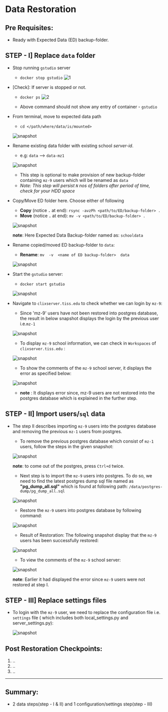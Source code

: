 # Data Restoration

## Pre Requisites:
- Ready with Expected Data (ED) backup-folder.

## STEP - I] Replace `data` folder
- Stop running `gstudio` server
    - `docker stop gstudio`
  ![1](https://user-images.githubusercontent.com/21193492/50424177-5965e280-0886-11e9-8afd-01397845b69f.png)
 

- [Check]: If server is stopped or not.
    + `docker ps`
  ![2](https://user-images.githubusercontent.com/21193492/50424271-9d0d1c00-0887-11e9-8e54-f7333c8dad25.png)

    + Above command should not show any entry of container - `gstudio`  
- From terminal, move to expected data path
    - `cd </path/where/data/is/mounted>`
  
  ![snapshot](/home/sheetal/Pictures/snapss/2a.png)

- Rename existing data folder with existing school *server-id*.
    + e.g: `data` --> `data-mz1`
  
  ![snapshot](/home/sheetal/Pictures/snapss/3.png)

    + This step is optional to make provision of new backup-folder containing `mz-9` users which will be renamed as `data`
    + *Note: This step will persist `N` nos of folders after period of time, check for your HDD space*
- Copy/Move ED folder here. Choose either of following
    + **Copy** (notice **`.`** at end): `rsync -avzPh <path/to/ED/backup-folder> .`
    + **Move** (notice **`.`** at end): `mv -v <path/to/ED/backup-folder> .`
  
  ![snapshot](/home/sheetal/Pictures/snapss/4.png)    
  
  **note**: Here Expected Data Backup-folder named as: `schooldata` 

- Rename copied/moved ED backup-folder to `data`:
    + **Rename**: `mv  -v  <name of ED backup-folder>  data`
  
  ![snapshot](/home/sheetal/Pictures/snapss/5.png)

- Start the  `gstudio` server:
    + `docker start gstudio`
  
  ![snapshot](/home/sheetal/Pictures/snapss/6.png)

- Navigate to  `clixserver.tiss.edu` to check whether we can login by `mz-9`:
    + Since 'mz-9' users have not been restored into postgres database, the result in below snapshot displays the login by the previous user i.e.`mz-1`
  
  ![snapshot](/home/sheetal/Pictures/snapss/7.png)
    
    + To display `mz-9` school information, we can check in `Workspaces` of `clixserver.tiss.edu` :
  
  ![snapshot](/home/sheetal/Pictures/snapss/8.png)   
    
    + To show the comments of the `mz-9` school server, it displays the error as specified below:
  
  ![snapshot](/home/sheetal/Pictures/snapss/9.png)

  - **note** : It displays error since, mz-9 users are not restored into the postgres database which is explained in the further step.

## STEP - II] Import users/`sql` data
- The step II describes importing `mz-9` users into the postgres database and removing the previous `mz-1` users from postgres.
    + To remove the previous postgres database which consist of `mz-1` users, follow the steps in the given snapshot: 
  
  ![snapshot](/home/sheetal/Pictures/snapss/10.png)      
  
  **note**: to come out of the postgres, press `Ctrl+d` twice.
    
    + Next step is to import the `mz-9` users into postgres. To do so, we need to find the latest postgres dump sql file named as **"pg_dump_all.sql"** which is found at following path: `/data/postgres-dump/pg_dump_all.sql`
  
  ![snapshot](/home/sheetal/Pictures/snapss/11.png)

    + Restore the `mz-9` users into postgres database by following command:
  
  ![snapshot](/home/sheetal/Pictures/snapss/13.png)

    + Result of Restoration: The following snapshot display that the `mz-9` users has been successfully restored:
  
  ![snapshot](/home/sheetal/Pictures/snapss/14.png)

    + To view the comments of the `mz-9` school server:
  
  ![snapshot](/home/sheetal/Pictures/snapss/15.png)
  
  **note**: Earlier it had displayed the error since `mz-9` users were not restored at step I.


## STEP - III] Replace settings files
- To login with the `mz-9` user, we need to replace the configuration file i.e. `settings` file ( which includes both local_settings.py and server_settings.py):
  
  ![snapshot](/home/sheetal/Pictures/snapss/16.png)


## Post Restoration Checkpoints:
1. ..
2. ..
3. ..

---

## Summary:
- 2 data steps(step - I & II) and 1 configuration/settings step(step - III)
